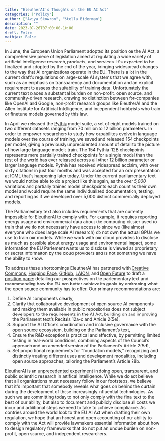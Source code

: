 ```yaml
---
title: "EleutherAI's Thoughts on the EU AI Act"
categories: ["Policy"]
author: ["Aviya Skowron", "Stella Biderman"]
description: ""
date: 2023-07-26T07:00:00-10:00
draft: False
mathjax: False
---
```


In June, the European Union Parliament adopted its position on the AI Act, a comprehensive piece of legislation aimed at regulating a wide variety of artificial intelligence research, products, and services. It's expected to be finalized and adopted by the end of the year, bringing widespread changes to the way that AI organizations operate in the EU. There is a lot in the current draft's regulations on large-scale AI systems that we agree with, such as an emphasis on transparency and documentation and an explicit requirement to assess the suitability of training data. Unfortunately the current text places a substantial burden on non-profit, open source, and community-driven research, drawing no distinction between for-companies like OpenAI and Google, non-profit research groups like EleutherAI and the Allen Institute for Artificial Intelligence, and independent hobbyists who train or finetune models governed by this law.

In April we released the [Pythia](https://arxiv.org/abs/2304.01373) model suite, a set of eight models trained on two different datasets
ranging from 70 million to 12 billion parameters. In order to empower researchers to study how capabilites evolve in language models over the course of training, we saved and released 154 checkpoints per model, giving a previously unprecidented amount of detail to the picture of how large language models train. The 154 Pythia-12B checkpoints represents more partially trained checkpoints for a single model than the rest of the world has ever released across all other 12 billion parameter or larger language models. Pythia has received widespread acclaim, with over sixty citations in just four months and was accepted for an oral presentation at ICML that's happening later today. Under the current parliamentary text we would not be able to do a project like this again, as the *over 5,000* variations and partially trained model checkpoints each count as their own model and would require the same individualized documentation, testing, and reporting as if we developed over 5,000 distinct commercially deployed models.

The Parliamentary text also includes requirements that are currently impossible for EleutherAI to comply with. For example, it requires reporting energy usage and environmental data about the computing cluster used to train that we do not necessarily have access to since we (like almost everyone who does large scale AI research) do not own the actual GPUs we use to train our models. While we work with our cloud providers to disclose as much as possible about energy usage and environmental impact, some information the EU Parlement wants us to disclose is viewed as proprietary or secret informaiton by the cloud providers and is not something we have the ability to know.

To address these shortcomings EleutherAI has partnered with [Creative Commons](https://creativecommons.org/), [Hugging Face](huggingface.co/), [GitHub](https://github.com/), [LAION](https://laion.ai/), and [Open Future](https://openfuture.ai/) to draft a [position paper](https://blog.eleuther.ai/supporting_OS_in_the_AIAct.pdf) detailing our prospectives on the parlementary text and recommending how the EU can better achieve its goals by embracing what the open source community has to offer. Our primary recommendations are:

1. Define AI components clearly,
2. Clarify that collaborative development of open source AI components and making them available in public repositories does not subject developers to the requirements in the AI Act, building on and improving the Parliament text’s Recitals 12a-c and Article 2(5e),
3. Support the AI Office’s coordination and inclusive governance with the open source ecosystem, building on the Parliament’s text,
4. Ensure the R&D exception is practical and effective, by permitting limited testing in real-world conditions, combining aspects of the Council’s approach and an amended version of the Parliament’s Article 2(5d),
5. Set proportional requirements for “foundation models,” recognizing and distinctly treating different uses and development modalities, including open source approaches, tailoring the Parliament’s Article 28b.

EleutherAI is an [unprecedented experiment](https://arxiv.org/abs/2210.06413) in doing open, transparent, and public scientific research in artifical intelligence. While we do not believe that all organizations must necessary follow in our footsteps, we believe that it's important that somebody reveals what goes on behind the curtain during the development of these increasingly influential technologies. As such we are committing today to not only comply with the final text to the best of our ability, but also to document and publicly disclose all costs we incur and additional steps we need to take to achieve compliance. As contries around the world look to the EU AI Act when drafting their own regulation, we hope that an honest and open accounting of our ability to comply with the Act will provide lawmakers essential information about how to design regulatory frameworks that do not put an undue burden on non-profit, open source, and independent researchers.
